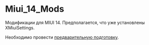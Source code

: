 # Miui_14_Mods
Модификации для MIUI 14. Предполагается, что уже установлены XMiuiSettings.

Необходимо провести [предварительную подготовку](https://github.com/mizter-kot/Miui_14_Mods/blob/main/Control_Center/Предварительная_подготовка.md).


